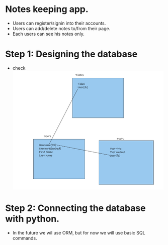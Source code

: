 # Notes keeping app.
* Users can register/signin into their accounts.
* Users can add/delete notes to/from their page.
* Each users can see his notes only.

# Step 1: Designing the database
* check ![Database](db.png)

# Step 2: Connecting the database with python.
* In the future we wil use ORM, but for now we will use basic SQL commands.